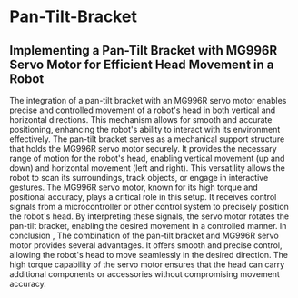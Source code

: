 # Pan-Tilt-Bracket

## Implementing a Pan-Tilt Bracket with MG996R Servo Motor for Efficient Head Movement in a Robot

The integration of a pan-tilt bracket with an MG996R servo motor enables precise and controlled movement of a robot's head in both vertical and horizontal directions. This mechanism allows for smooth and accurate positioning, enhancing the robot's ability to interact with its environment effectively. The pan-tilt bracket serves as a mechanical support structure that holds the MG996R servo motor securely. It provides the necessary range of motion for the robot's head, enabling vertical movement (up and down) and horizontal movement (left and right). This versatility allows the robot to scan its surroundings, track objects, or engage in interactive gestures. The MG996R servo motor, known for its high torque and positional accuracy, plays a critical role in this setup. It receives control signals from a microcontroller or other control system to precisely position the robot's head. By interpreting these signals, the servo motor rotates the pan-tilt bracket, enabling the desired movement in a controlled manner. In conclusion , The combination of the pan-tilt bracket and MG996R servo motor provides several advantages. It offers smooth and precise control, allowing the robot's head to move seamlessly in the desired direction. The high torque capability of the servo motor ensures that the head can carry additional components or accessories without compromising movement accuracy.

